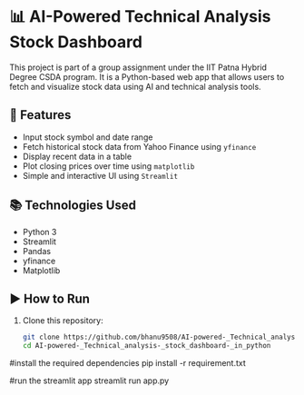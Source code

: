 # 📊 AI-Powered Technical Analysis Stock Dashboard

This project is part of a group assignment under the IIT Patna Hybrid Degree CSDA program. It is a Python-based web app that allows users to fetch and visualize stock data using AI and technical analysis tools.

## 🔧 Features

- Input stock symbol and date range
- Fetch historical stock data from Yahoo Finance using `yfinance`
- Display recent data in a table
- Plot closing prices over time using `matplotlib`
- Simple and interactive UI using `Streamlit`

## 📚 Technologies Used

- Python 3
- Streamlit
- Pandas
- yfinance
- Matplotlib

## ▶️ How to Run

1. Clone this repository:
   ```bash
   git clone https://github.com/bhanu9508/AI-powered-_Technical_analysis-_stock_dashboard-_in_python.git
   cd AI-powered-_Technical_analysis-_stock_dashboard-_in_python

#install the required dependencies
pip install -r requirement.txt

#run the streamlit app
streamlit run app.py



